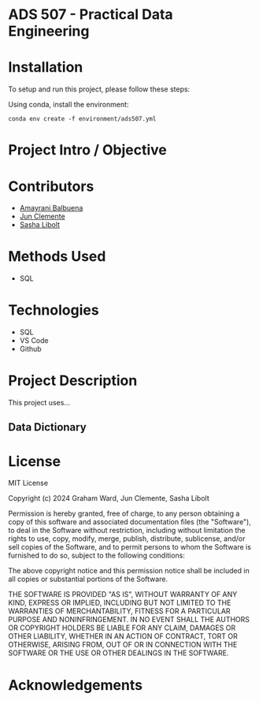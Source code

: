 # ADS 507 - Practical Data Engineering

# Installation

To setup and run this project, please follow these steps:

Using conda, install the environment: 

`conda env create -f environment/ads507.yml`


# Project Intro / Objective



# Contributors

-   [Amayrani Balbuena](https://github.com/amayranib)
-   [Jun Clemente](https://github.com/junclemente)
-   [Sasha Libolt](https://github.com/slibolt)

# Methods Used

-   SQL

# Technologies

-   SQL
-   VS Code
-   Github

# Project Description

This project uses...

## Data Dictionary


# License

MIT License

Copyright (c) 2024 Graham Ward, Jun Clemente, Sasha Libolt

Permission is hereby granted, free of charge, to any person obtaining a copy of this software and associated documentation files (the "Software"), to deal in the Software without restriction, including without limitation the rights to use, copy, modify, merge, publish, distribute, sublicense, and/or sell copies of the Software, and to permit persons to whom the Software is furnished to do so, subject to the following conditions:

The above copyright notice and this permission notice shall be included in all copies or substantial portions of the Software.

THE SOFTWARE IS PROVIDED "AS IS", WITHOUT WARRANTY OF ANY KIND, EXPRESS OR IMPLIED, INCLUDING BUT NOT LIMITED TO THE WARRANTIES OF MERCHANTABILITY, FITNESS FOR A PARTICULAR PURPOSE AND NONINFRINGEMENT. IN NO EVENT SHALL THE AUTHORS OR COPYRIGHT HOLDERS BE LIABLE FOR ANY CLAIM, DAMAGES OR OTHER LIABILITY, WHETHER IN AN ACTION OF CONTRACT, TORT OR OTHERWISE, ARISING FROM, OUT OF OR IN CONNECTION WITH THE SOFTWARE OR THE USE OR OTHER DEALINGS IN THE SOFTWARE.

# Acknowledgements

